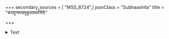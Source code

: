 +++
secondary_sources = [ "MSS_8724",]
jsonClass = "Subhaashita"
title = "करयुग्मपद्ममुकुलापवर्जितैः"

+++

<details><summary>Text</summary>

करयुग्मपद्ममुकुलापवर्जितैः प्रतिवेश्म लाजकुसुमैरवाकिरन्।  
अवदीर्णशुक्तिपुटमुक्तमौक्तक- प्रकरैरिव प्रियरथाङ्गमङ्गनाः॥
</details>
